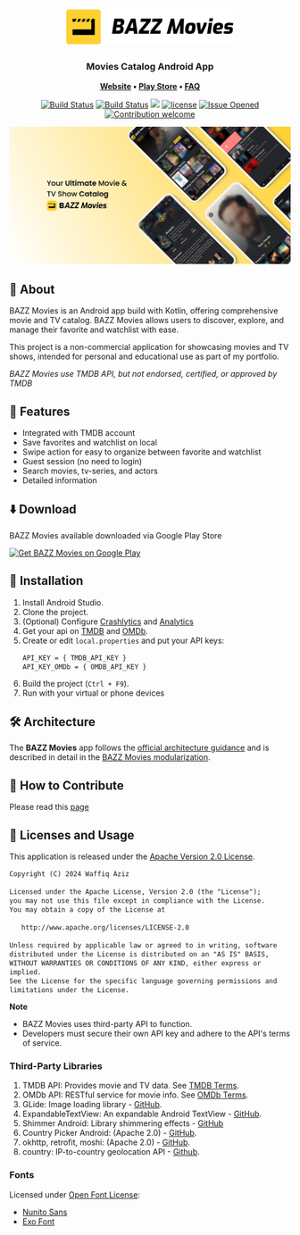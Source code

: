<h1 align="center">
	<img
		width="300"
		alt="The Lounge"
		src="docs/images/bazz-movies.svg">
</h1>

<h3 align="center">
	Movies Catalog Android App
</h3>

<p align="center">
	<strong>
		<a href="https://waffiqaziz.github.io/bazzmovies">Website</a>
		•
		<a href="https://play.google.com/store/apps/details?id=com.bazz.bazz_movies">Play Store</a>
		•
		<a href="https://docs.google.com/document/d/1HNrj5i3Rnpr50Ldwgfz5ODpaJoWF17TXIop7xwtXkiU/edit?usp=sharing">FAQ</a>
	</strong>
</p>
<p align="center">
	<a href="https://github.com/waffiqaziz/BAZZ-Movies/releases"><img
		alt="Build Status"
		src="https://img.shields.io/github/v/release/waffiqaziz/BAZZ-Movies"></a>
	<a href="https://github.com/waffiqaziz/BAZZ-Movies/actions"><img
		alt="Build Status"
		src="https://github.com/waffiqaziz/BAZZ-Movies/actions/workflows/debug_build.yml/badge.svg"></a>
		    <a href="https://github.com/badges/shields/pulse" alt="Activity">
        <img src="https://img.shields.io/github/commit-activity/m/waffiqaziz/shields" /></a>
	<a href="https://www.apache.org/licenses/LICENSE-2.0"><img
		alt="license"
		src="https://img.shields.io/badge/License-Apache%20Version%202.0-green.svg"></a>
	<a href="https://github.com/waffiqaziz/BAZZ-Movies/issues"><img
		alt="Issue Opened"
		src="https://img.shields.io/github/issues/waffiqaziz/BAZZ-Movies"></a>
	<a href=""><img
		alt="Contribution welcome"
		src="https://img.shields.io/badge/contributions-welcome-9EDF9C.svg"></a>
</p>

<p align="center">
	<img src="docs/images/featured-picture.png" width="550">
</p>

## 🚀 About

BAZZ Movies is an Android app build with Kotlin, offering comprehensive movie and TV catalog. BAZZ
Movies allows users to discover, explore, and manage their favorite and watchlist with ease.

This project is a non-commercial application for showcasing movies and TV shows, intended for
personal and educational use as part of my portfolio.

_BAZZ Movies use TMDB API, but not endorsed, certified, or approved by TMDB_

## 🌟 Features

- Integrated with TMDB account
- Save favorites and watchlist on local
- Swipe action for easy to organize between favorite and watchlist
- Guest session (no need to login)
- Search movies, tv-series, and actors
- Detailed information

## ⬇️ Download

BAZZ Movies available downloaded via Google Play Store

<a href="https://play.google.com/store/apps/details?id=com.bazz.bazz_movies" target="_blank">
<img src="https://play.google.com/intl/en_gb/badges/static/images/badges/en_badge_web_generic.png" width=200  alt="Get BAZZ Movies on Google Play"/>
</a>

## 📝 Installation

1. Install Android Studio.
2. Clone the project.
3. (Optional)
   Configure [Crashlytics](https://firebase.google.com/docs/crashlytics/get-started?platform=android)
   and [Analytics](https://firebase.google.com/docs/analytics/get-started?platform=android)
4. Get your api on [TMDB](https://developer.themoviedb.org/docs/getting-started)
   and [OMDb](https://www.omdbapi.com/apikey.aspx).
5. Create or edit `local.properties` and put your API keys:
   ```properties
   API_KEY = { TMDB_API_KEY }
   API_KEY_OMDb = { OMDB_API_KEY }
   ```
6. Build the project (`Ctrl + F9`).
7. Run with your virtual or phone devices

## 🛠️ Architecture

The **BAZZ Movies** app follows the
[official architecture guidance](https://developer.android.com/topic/architecture)
and is described in detail in the
[BAZZ Movies modularization](docs/BAZZMoviesModularization.md).

## 🤝 How to Contribute

Please read this [page](CONTRIBUTING.md)

## 📜 Licenses and Usage

This application is released under the [Apache Version 2.0 License](LICENSE).

    Copyright (C) 2024 Waffiq Aziz

    Licensed under the Apache License, Version 2.0 (the "License");
    you may not use this file except in compliance with the License.
    You may obtain a copy of the License at

       http://www.apache.org/licenses/LICENSE-2.0

    Unless required by applicable law or agreed to in writing, software
    distributed under the License is distributed on an "AS IS" BASIS,
    WITHOUT WARRANTIES OR CONDITIONS OF ANY KIND, either express or implied.
    See the License for the specific language governing permissions and
    limitations under the License.

**Note**

- BAZZ Movies uses third-party API to function.
- Developers must secure their own API key and adhere to the API's terms of service.

### Third-Party Libraries

1. TMDB API: Provides movie and TV data.
   See [TMDB Terms](https://www.themoviedb.org/api-terms-of-use).
2. OMDb API: RESTful service for movie info. See [OMDb Terms](https://www.omdbapi.com/legal.htm).
3. GLide: Image loading library - [GitHub](https://github.com/bumptech/glide).
4. ExpandableTextView: An expandable Android TextView - [GitHub](https://github.com/glailton/ExpandableTextView).
5. Shimmer Android: Library shimmering
   effects - [GitHub](https://github.com/facebookarchive/shimmer-android)
6. Country Picker Android: (Apache
   2.0) - [GitHub](https://github.com/waffiqaziz/country-picker-android).
7. okhttp, retrofit, moshi: (Apache 2.0) - [GitHub](https://github.com/square).
8. country: IP-to-country geolocation API - [Github](https://github.com/hakanensari/country).

### Fonts

Licensed under [Open Font License](https://openfontlicense.org/):

- [Nunito Sans](https://fonts.google.com/specimen/Nunito+Sans)
- [Exo Font](https://fonts.google.com/specimen/Exo)
